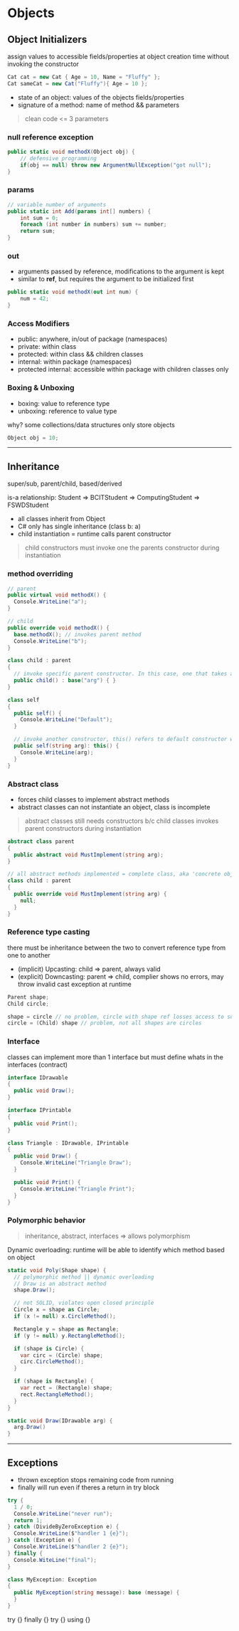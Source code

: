 # Objects

## Object Initializers

assign values to accessible fields/properties at object creation time without invoking the constructor

```c#
Cat cat = new Cat { Age = 10, Name = "Fluffy" };
Cat sameCat = new Cat("Fluffy"){ Age = 10 };
```

* state of an object: values of the objects fields/properties
* signature of a method: name of method && parameters

> clean code <= 3 parameters

### null reference exception

```c#
public static void methodX(Object obj) {
    // defensive programming
    if(obj == null) throw new ArgumentNullException("got null");
}
```

### params

```c#
// variable number of arguments
public static int Add(params int[] numbers) {
    int sum = 0;
    foreach (int number in numbers) sum += number;
    return sum;
}
```

### out

* arguments passed by reference, modifications to the argument is kept
* similar to **ref**, but requires the argument to be initialized first

```c#
public static void methodX(out int num) {
    num = 42;
}
```

### Access Modifiers

* public: anywhere, in/out of package (namespaces)
* private: within class
* protected: within class && children classes
* internal: within package (namespaces)
* protected internal: accessible within package with children classes only

### Boxing & Unboxing

* boxing: value to reference type
* unboxing: reference to value type

why? some collections/data structures only store objects

```c#
Object obj = 10;

```

---

## Inheritance

super/sub, parent/child, based/derived

is-a relationship: Student => BCITStudent => ComputingStudent => FSWDStudent

* all classes inherit from Object
* C# only has single inheritance (class b: a)
* child instantiation = runtime calls parent constructor

> child constructors must invoke one the parents constructor during instantiation

### method overriding

```c#
// parent
public virtual void methodX() {
  Console.WriteLine("a");
}

// child
public override void methodX() {
  base.methodX(); // invokes parent method
  Console.WriteLine("b");
}
```

```c#
class child : parent
{
  // invoke specific parent constructor. In this case, one that takes a string arg
  public child() : base("arg") { }
}
```

```c#
class self
{
  public self() {
    Console.WriteLine("Default");
  }

  // invoke another constructor, this() refers to default constructor with no args
  public self(string arg): this() {
    Console.WriteLine(arg);
  }
}
```

### Abstract class

* forces child classes to implement abstract methods
* abstract classes can not instantiate an object, class is incomplete

> abstract classes still needs constructors b/c child classes invokes parent constructors during instantiation

```c#
abstract class parent
{
  public abstract void MustImplement(string arg);
}

// all abstract methods implemented = complete class, aka 'concrete object'
class child : parent
{
  public override void MustImplement(string arg) {
    null;
  }
}
```

### Reference type casting

there must be inheritance between the two to convert reference type from one to another

* (implicit) Upcasting:      child => parent, always valid
* (explicit) Downcasting:    parent => child, complier shows no errors, may throw invalid cast exception at runtime

```c#
Parent shape;
Child circle;

shape = circle // no problem, circle with shape ref losses access to some circle methods
circle = (Child) shape // problem, not all shapes are circles
```

### Interface

classes can implement more than 1 interface but must define whats in the interfaces (contract)

```c#
interface IDrawable
{
  public void Draw();
}

interface IPrintable
{
  public void Print();
}

class Triangle : IDrawable, IPrintable
{
  public void Draw() {
    Console.WriteLine("Triangle Draw");
  }

  public void Print() {
    Console.WriteLine("Triangle Print");
  }
}
```

### Polymorphic behavior

> inheritance, abstract, interfaces => allows polymorphism

Dynamic overloading: runtime will be able to identify which method based on object

```c#
static void Poly(Shape shape) {
  // polymorphic method || dynamic overloading
  // Draw is an abstract method
  shape.Draw();

  // not SOLID, violates open closed principle
  Circle x = shape as Circle;
  if (x != null) x.CircleMethod();

  Rectangle y = shape as Rectangle;
  if (y != null) y.RectangleMethod();

  if (shape is Circle) {
    var circ = (Circle) shape;
    circ.CircleMethod();
  }

  if (shape is Rectangle) {
    var rect = (Rectangle) shape;
    rect.RectangleMethod();
  }
}

static void Draw(IDrawable arg) {
  arg.Draw()
}
```

---

## Exceptions

* thrown exception stops remaining code from running
* finally will run even if theres a return in try block

```c#
try {
  1 / 0;
  Console.WriteLine("never run");
  return 1;
} catch (DivideByZeroException e) {
  Console.WriteLine($"handler 1 {e}");
} catch (Exception e) {
  Console.WriteLine($"handler 2 {e}");
} finally {
  Console.WiteLine("final");
}
```

```c#
class MyException: Exception
{
  public MyException(string message): base (message) {
  }
}
```

try {} finally {}
try {} using {}
